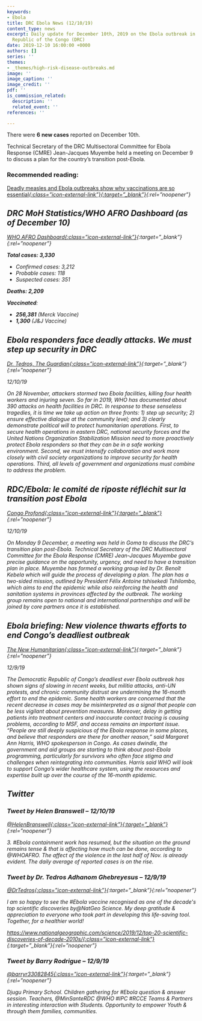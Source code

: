 ```yaml
---
keywords:
- Ebola
title: DRC Ebola News (12/10/19)
content_type: news
excerpt: Daily update for December 10th, 2019 on the Ebola outbreak in eastern Democratic
  Republic of the Congo (DRC)
date: 2019-12-10 16:00:00 +0000
authors: []
series: ''
themes:
- _themes/high-risk-disease-outbreaks.md
image: ''
image_caption: ''
image_credit: ''
pdf: ''
is_commission_related:
  description: ''
  related_event: ''
references: ''

---
```

There were **6** **new cases** reported on December 10th.

Technical Secretary of the DRC Multisectoral Committee for Ebola Response (CMRE) Jean-Jacques Muyembe held a meeting on December 9 to discuss a plan for the country’s transition post-Ebola.

### Recommended reading:

[Deadly measles and Ebola outbreaks show why vaccinations are so essential<i/>{:class=”icon-external-link”}{:target=”_blank”}](https://thehill.com/opinion/healthcare/473805-deadly-measles-and-ebola-outbreaks-show-why-vaccinations-are-so-essential){:rel=”noopener”}

## DRC MoH Statistics/WHO AFRO Dashboard (as of December 10)

[WHO AFRO Dashboard<i/>{:class=”icon-external-link”}](http://who.maps.arcgis.com/apps/opsdashboard/index.html#/e70c3804f6044652bc37cce7d8fcef6c){:target=”_blank”}{:rel=”noopener”}

**Total cases: 3,330**

* Confirmed cases: 3,212
* Probable cases: 118
* Suspected cases: 351

**Deaths: 2,209**

**Vaccinated**:

* **256,381** (Merck Vaccine)
* **1,300** (J&J Vaccine)

## Ebola responders face deadly attacks. We must step up security in DRC

[_Dr. Tedros, The Guardian_<i/>{:class=”icon-external-link”}](https://www.theguardian.com/global-development/2019/dec/10/ebola-responders-face-deadly-attacks-we-must-step-up-security-in-drc?utm_source=Global+Health+NOW+Main+List&utm_campaign=50627b9317-EMAIL_CAMPAIGN_2019_12_09_01_27&utm_medium=email&utm_term=0_8d0d062dbd-50627b9317-3009629){:target=”_blank”}{:rel=”noopener”}

_12/10/19_

On 28 November, attackers stormed two Ebola facilities, killing four health workers and injuring seven. So far in 2019, WHO has documented about 390 attacks on health facilities in DRC. In response to these senseless tragedies, it is time we take up action on three fronts: 1) step up security; 2) ensure effective dialogue at the community level; and 3) clearly demonstrate political will to protect humanitarian operations. First, to secure health operations in eastern DRC, national security forces and the United Nations Organization Stabilization Mission need to more proactively protect Ebola responders so that they can be in a safe working environment. Second, we must intensify collaboration and work more closely with civil society organizations to improve security for health operations. Third, all levels of government and organizations must combine to address the problem.

## RDC/Ebola: le comité de riposte réfléchit sur la transition post Ebola

[_Congo Profond_<i/>{:class=”icon-external-link”}{:target=”_blank”}](https://congoprofond.net/rdc-ebola-le-comite-de-riposte-reflechit-sur-la-transition-post-ebola/){:rel=”noopener”}

_12/10/19_

On Monday 9 December, a meeting was held in Goma to discuss the DRC’s transition plan post-Ebola. Technical Secretary of the DRC Multisectoral Committee for the Ebola Response (CMRE) Jean-Jacques Muyembe gave precise guidance on the opportunity, urgency, and need to have a transition plan in place. Muyembe has formed a working group led by Dr. Benoît Kebela which will guide the process of developing a plan. The plan has a two-sided mission, outlined by President Félix Antoine tshisekedi Tshilombo, which aims to end the epidemic while also reinforcing the health and sanitation systems in provinces affected by the outbreak. The working group remains open to national and international partnerships and will be joined by core partners once it is established.

## Ebola briefing: New violence thwarts efforts to end Congo’s deadliest outbreak

[_The New Humanitarian_<i/>{:class=”icon-external-link”}](https://www.thenewhumanitarian.org/news/2019/12/09/Ebola-Congo-attacks-WHO){:target=”_blank”}{:rel=”noopener”}

_12/9/19_

The Democratic Republic of Congo’s deadliest ever Ebola outbreak has shown signs of slowing in recent weeks, but militia attacks, anti-UN protests, and chronic community distrust are undermining the 16-month effort to end the epidemic. Some health workers are concerned that the recent decrease in cases may be misinterpreted as a signal that people can be less vigilant about prevention measures. Moreover, delay in getting patients into treatment centers and inaccurate contact tracing is causing problems, according to MSF, and access remains an important issue. “People are still deeply suspicious of the Ebola response in some places, and believe that responders are there for another reason,” said Margaret Ann Harris, WHO spokesperson in Congo. As cases dwindle, the government and aid groups are starting to think about post-Ebola programming, particularly for survivors who often face stigma and challenges when reintegrating into communities. Harris said WHO will look to support Congo’s wider healthcare system, using the resources and expertise built up over the course of the 16-month epidemic.

## Twitter

### Tweet by Helen Branswell – 12/10/19

[@HelenBranswell<i/>{:class=”icon-external-link”}{:target=”_blank”}](https://twitter.com/HelenBranswell/status/1204419720042049543){:rel=”noopener”}

3\. #Ebola containment work has resumed, but the situation on the ground remains tense & that is affecting how much can be done, according to @WHOAFRO. The affect of the violence in the last half of Nov. is already evident. The daily average of reported cases is on the rise.

### Tweet by Dr. Tedros Adhanom Ghebreyesus – 12/9/19

[@DrTedros<i/>{:class=”icon-external-link”}](https://twitter.com/DrTedros/status/1204142051551535106){:target=”_blank”}{:rel=”noopener”}

I am so happy to see the #Ebola vaccine recognised as one of the decade's top scientific discoveries by@NatGeo Science. My deep gratitude & appreciation to everyone who took part in developing this life-saving tool. Together, for a healthier world!

[https://www.nationalgeographic.com/science/2019/12/top-20-scientific-discoveries-of-decade-2010s/<i/>{:class=”icon-external-link”}](https://www.nationalgeographic.com/science/2019/12/top-20-scientific-discoveries-of-decade-2010s/){:target=”_blank”}{:rel=”noopener”}

### Tweet by Barry Rodrigue – 12/9/19

[@barryr33082845<i/>{:class=”icon-external-link”}](https://twitter.com/barryr33082845/status/1204104663127199745){:target=”_blank”}{:rel=”noopener”}

Djugu Primary School. Children gathering for #Ebola question & answer session. Teachers, @MinSanteRDC @WHO #IPC #RCCE Teams & Partners in interesting interaction with Students. Opportunity to empower Youth & through them families, communities.